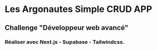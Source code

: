# Les Argonautes Simple CRUD APP

## Challenge "Développeur web avancé"

### Réaliser avec Next.js - Supabase - Tailwindcss.